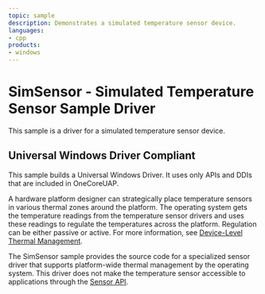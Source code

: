 ```yaml
---
topic: sample
description: Demonstrates a simulated temperature sensor device.
languages:
- cpp
products:
- windows
---
```


<!---
    name: SimSensor - Simulated Temperature Sensor Sample Driver
    platform: KMDF
    language: cpp
    category: Thermal Power
    description: Demonstrates a simulated temperature sensor device.
    samplefwlink: http://go.microsoft.com/fwlink/p/?LinkId=617991
--->

# SimSensor - Simulated Temperature Sensor Sample Driver

This sample is a driver for a simulated temperature sensor device.

## Universal Windows Driver Compliant

This sample builds a Universal Windows Driver. It uses only APIs and DDIs that are included in OneCoreUAP.

A hardware platform designer can strategically place temperature sensors in various thermal zones around the platform. The operating system gets the temperature readings from the temperature sensor drivers and uses these readings to regulate the temperatures across the platform. Regulation can be either passive or active. For more information, see [Device-Level Thermal Management](http://msdn.microsoft.com/en-us/library/windows/hardware/hh698236).

The SimSensor sample provides the source code for a specialized sensor driver that supports platform-wide thermal management by the operating system. This driver does not make the temperature sensor accessible to applications through the [Sensor API](http://msdn.microsoft.com/en-us/library/windows/hardware/dd318953).
